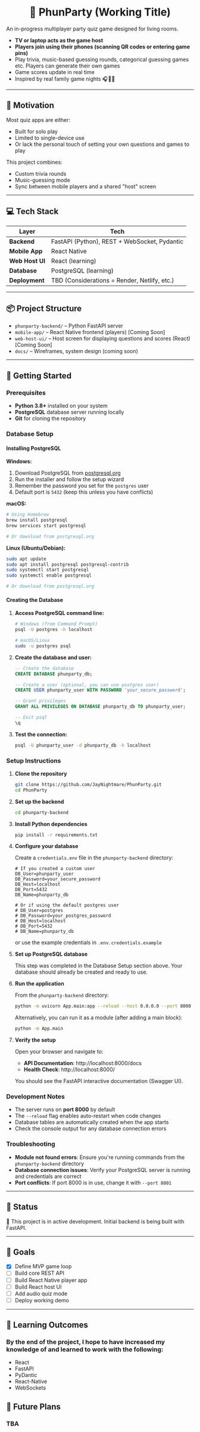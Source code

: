 <div align=center>

# 🎉 PhunParty (Working Title)

</div>



An in-progress multiplayer party quiz game designed for living rooms.

- **TV or laptop acts as the game host**
- **Players join using their phones (scanning QR codes or entering game pins)**
- Play trivia, music-based guessing rounds, categorical guessing games etc. Players can generate their own games
- Game scores update in real time
- Inspired by real family game nights 🎧📱🧠

---

## 🧠 Motivation

Most quiz apps are either:
- Built for solo play
- Limited to single-device use
- Or lack the personal touch of setting your own questions and games to play

This project combines:
- Custom trivia rounds
- Music-guessing mode
- Sync between mobile players and a shared "host" screen

---

## 💻 Tech Stack

| Layer | Tech |
|-------|------|
| **Backend** | FastAPI (Python), REST + WebSocket, Pydantic |
| **Mobile App** | React Native |
| **Web Host UI** | React (learning) |
| **Database** | PostgreSQL (learning) |
| **Deployment** | TBD (Considerations = Render, Netlify, etc.) |

---

## 📦 Project Structure

- `phunparty-backend/` – Python FastAPI server
- `mobile-app/` – React Native frontend (players) [Coming Soon]
- `web-host-ui/` – Host screen for displaying questions and scores (React) [Coming Soon]
- `docs/` – Wireframes, system design (coming soon)

---

## 🚀 Getting Started

### Prerequisites

- **Python 3.8+** installed on your system
- **PostgreSQL** database server running locally
- **Git** for cloning the repository

### Database Setup

#### Installing PostgreSQL

**Windows:**
1. Download PostgreSQL from [postgresql.org](https://www.postgresql.org/download/windows/)
2. Run the installer and follow the setup wizard
3. Remember the password you set for the `postgres` user
4. Default port is `5432` (keep this unless you have conflicts)

**macOS:**
```bash
# Using Homebrew
brew install postgresql
brew services start postgresql

# Or download from postgresql.org
```

**Linux (Ubuntu/Debian):**
```bash
sudo apt update
sudo apt install postgresql postgresql-contrib
sudo systemctl start postgresql
sudo systemctl enable postgresql

# Or download from postgresql.org
```

#### Creating the Database

1. **Access PostgreSQL command line:**
   ```bash
   # Windows (from Command Prompt)
   psql -U postgres -h localhost
   
   # macOS/Linux
   sudo -u postgres psql
   ```

2. **Create the database and user:**
   ```sql
   -- Create the database
   CREATE DATABASE phunparty_db;
   
   -- Create a user (optional, you can use postgres user)
   CREATE USER phunparty_user WITH PASSWORD 'your_secure_password';
   
   -- Grant privileges
   GRANT ALL PRIVILEGES ON DATABASE phunparty_db TO phunparty_user;
   
   -- Exit psql
   \q
   ```

3. **Test the connection:**
   ```bash
   psql -U phunparty_user -d phunparty_db -h localhost
   ```

### Setup Instructions

1. **Clone the repository**
   ```bash
   git clone https://github.com/JayNightmare/PhunParty.git
   cd PhunParty
   ```

2. **Set up the backend**
   ```bash
   cd phunparty-backend
   ```

3. **Install Python dependencies**
   ```bash
   pip install -r requirements.txt
   ```

4. **Configure your database**
   
   Create a `credentials.env` file in the `phunparty-backend` directory:
   ```env
   # If you created a custom user
   DB_User=phunparty_user
   DB_Password=your_secure_password
   DB_Host=localhost
   DB_Port=5432
   DB_Name=phunparty_db
   
   # Or if using the default postgres user
   # DB_User=postgres
   # DB_Password=your_postgres_password
   # DB_Host=localhost
   # DB_Port=5432
   # DB_Name=phunparty_db
   ```

   or use the example credentials in `.env.credentials.example`

5. **Set up PostgreSQL database**
   
   This step was completed in the Database Setup section above. Your database should already be created and ready to use.

6. **Run the application**
   
   From the `phunparty-backend` directory:
   ```bash
   python -m uvicorn App.main:app --reload --host 0.0.0.0 --port 8000
   ```
   
   Alternatively, you can run it as a module (after adding a main block):
   ```bash
   python -m App.main
   ```

7. **Verify the setup**
   
   Open your browser and navigate to:
   - **API Documentation**: http://localhost:8000/docs
   - **Health Check**: http://localhost:8000/
   
   You should see the FastAPI interactive documentation (Swagger UI).

### Development Notes

- The server runs on **port 8000** by default
- The `--reload` flag enables auto-restart when code changes
- Database tables are automatically created when the app starts
- Check the console output for any database connection errors

### Troubleshooting

- **Module not found errors**: Ensure you're running commands from the `phunparty-backend` directory
- **Database connection issues**: Verify your PostgreSQL server is running and credentials are correct
- **Port conflicts**: If port 8000 is in use, change it with `--port 8001`

---

## 📍 Status

🚧 This project is in active development. Initial backend is being built with FastAPI.

---

## 📌 Goals

- [x] Define MVP game loop
- [ ] Build core REST API
- [ ] Build React Native player app
- [ ] Build React host UI
- [ ] Add audio quiz mode
- [ ] Deploy working demo

---

## 💬 Learning Outcomes
### By the end of the project, I hope to have increased my knowledge of and learned to work with the following:
- React
- FastAPI
- PyDantic
- React-Native
- WebSockets

## 🔮 Future Plans
### TBA
